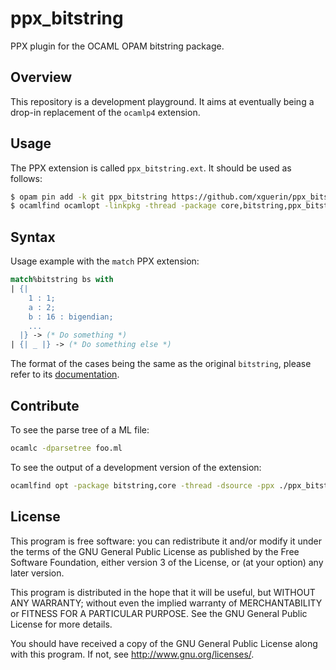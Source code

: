 # ppx_bitstring

PPX plugin for the OCAML OPAM bitstring package.

## Overview

This repository is a development playground. It aims at eventually being a drop-in replacement of the `ocamlp4` extension.

## Usage

The PPX extension is called `ppx_bitstring.ext`. It should be used as follows:

```bash
$ opam pin add -k git ppx_bitstring https://github.com/xguerin/ppx_bitstring
$ ocamlfind ocamlopt -linkpkg -thread -package core,bitstring,ppx_bitstring.ext main.ml -o main.native
```

## Syntax

Usage example with the `match` PPX extension:

```ocaml
match%bitstring bs with
| {|
    1 : 1;
    a : 2;
    b : 16 : bigendian;
    ...
  |} -> (* Do something *)
| {| _ |} -> (* Do something else *)
```

The format of the cases being the same as the original `bitstring`, please refer to its [documentation](http://people.redhat.com/~rjones/bitstring/html/Bitstring.html).

## Contribute

To see the parse tree of a ML file:

```bash
ocamlc -dparsetree foo.ml
```

To see the output of a development version of the extension:

```bash
ocamlfind opt -package bitstring,core -thread -dsource -ppx ./ppx_bitstring.ext foo.ml
```

## License

This program is free software: you can redistribute it and/or modify it under the terms of the GNU General Public License as published by the Free Software Foundation, either version 3 of the License, or (at your option) any later version.

This program is distributed in the hope that it will be useful, but WITHOUT ANY WARRANTY; without even the implied warranty of MERCHANTABILITY or FITNESS FOR A PARTICULAR PURPOSE.  See the GNU General Public License for more details.

You should have received a copy of the GNU General Public License along with this program.  If not, see <http://www.gnu.org/licenses/>.

